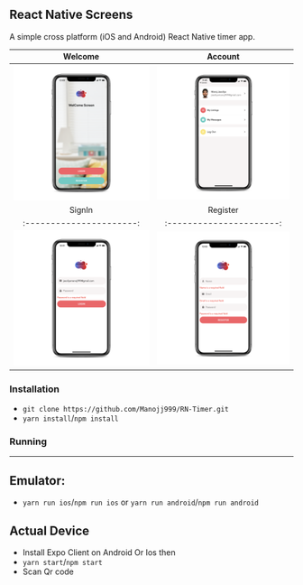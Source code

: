 ## React Native Screens

A simple cross platform (iOS and Android) React Native timer app.

<!-- ![Image](./assets/Timer1.png) ![Image](./assets/Timer2.png) -->

|         Welcome          |         Account          |
| :----------------------: | :----------------------: |
|   ![](./assets/1.png)    |   ![](./assets/4.png)    |
|          SignIn          |         Register         |
| :----------------------: | :----------------------: |
|   ![](./assets/2.png)    |   ![](./assets/3.png)    |

### Installation

- `git clone https://github.com/Manojj999/RN-Timer.git`
- `yarn install`/`npm install`

### Running

---

## Emulator:

- `yarn run ios`/`npm run ios` or `yarn run android`/`npm run android`

## Actual Device

- Install Expo Client on Android Or Ios then
- `yarn start`/`npm start`
- Scan Qr code
